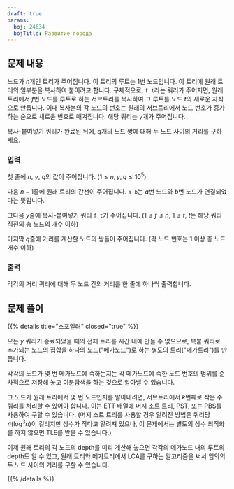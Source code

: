 ```yaml
---
draft: true
params:
  boj: 24634
  bojTitle: Развитие города
---
```


## 문제 내용

노드가 $n$개인 트리가 주어집니다. 이 트리의 루트는 1번 노드입니다. 이 트리에 원래 트리의 일부분을 복사하여 붙이려고 합니다.
구체적으로, `f t`라는 쿼리가 주어지면, 원래 트리에서 $f$번 노드를 루트로 하는 서브트리를 복사하여 그 루트를 노드 $t$의 새로운 자식으로 만듭니다.
이때 복사본의 각 노드의 번호는 원래의 서브트리에서 노드 번호가 증가하는 순으로 새로운 번호로 매겨집니다. 해당 쿼리는 $y$개가 주어집니다.

복사-붙여넣기 쿼리가 완료된 뒤에, $q$개의 노드 쌍에 대해 두 노드 사이의 거리를 구하세요.

### 입력

첫 줄에 $n$, $y$, $q$의 값이 주어집니다. ($1 \le n, y, q \le 10^5$)

다음 $n-1$줄에 원래 트리의 간선이 주어집니다. `a b`는 $a$번 노드와 $b$번 노드가 연결되었다는 뜻입니다.

그다음 $y$줄에 복사-붙여넣기 쿼리 `f t`가 주어집니다. ($1 \le f \le n$, $1 \le t$, $t$는 해당 쿼리 직전의 총 노드의 개수 이하)

마지막 $q$줄에 거리를 계산할 노드의 쌍들이 주어집니다. (각 노드 번호는 1 이상 총 노드 개수 이하)

### 출력

각각의 거리 쿼리에 대해 두 노드 간의 거리를 한 줄에 하나씩 출력합니다.

## 문제 풀이

{{% details title="스포일러" closed="true" %}}

모든 $y$ 쿼리가 종료되었을 때의 전체 트리를 시간 내에 만들 수 없으므로, 복붙 쿼리로 추가되는 노드의 집합을 하나의 노드("메가노드")로 하는 별도의 트리("메가트리")를 만듭니다.

각각의 노드가 몇 번 메가노드에 속하는지는 각 메가노드에 속한 노드 번호의 범위를 순차적으로 저장해 놓고 이분탐색을 하는 것으로 알아낼 수 있습니다.

그 노드가 원래 트리에서 몇 번 노드인지를 알아내려면, 서브트리에서 $k$번째로 작은 수 쿼리를 처리할 수 있어야 합니다. 이는 ETT 배열에 머지 소트 트리, PST, 또는 PBS를 사용하여 구할 수 있습니다.
(머지 소트 트리를 사용할 경우 알려진 방법은 쿼리당 $\mathcal{O} (\log^3 n)$이 걸리지만 상수가 작다고 알려져 있으나, 이 문제에서는 별도의 상수 최적화를 하지 않으면 TLE를 받을 수 있습니다.)

이제 원래 트리의 각 노드의 depth를 미리 계산해 놓으면 각각의 메가노드 내의 루트의 depth도 알 수 있고, 원래 트리와 메가트리에서 LCA를 구하는 알고리즘을 써서 임의의 두 노드 사이의 거리를 구할 수 있습니다.

{{% /details %}}
